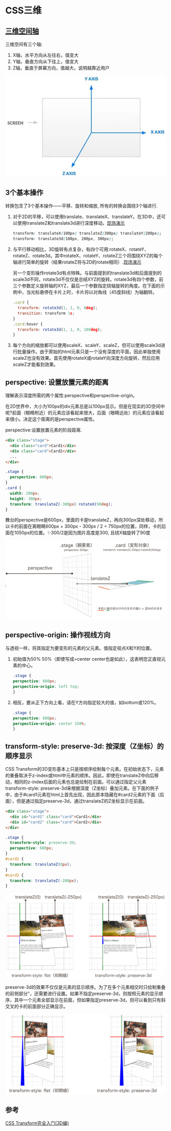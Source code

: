 
# CSS三维

## [三维空间轴](https://juejin.cn/post/7306749023473041445)

三维空间有三个轴:

1. X轴，水平方向从左往右，值变大
2. Y轴，垂直方向从下往上，值变大
3. Z轴，垂直于屏幕方向，值越大，说明越靠近用户

![alt text](三维/css三维坐标轴示意图.png)

## 3个基本操作

转换包含了3个基本操作——平移、旋转和缩放, 所有的转换会围绕3个轴进行.

1. 对于2D的平移，可以使用translate、translateX、translateY。在3D中，还可以使用translateZ和translate3d进行深度移动。[现场演示](https://ics-creative.github.io/210519_css3d/3dlive/index.html)

    ```css
    transform: translateX(100px) translateZ(300px) translateY(200px);
    transform: translate3d(100px, 200px, 300px);
    ```

2. 与平行移动相比，3D旋转有点复杂，有四个可用:rotateX、rotateY、rotateZ、rotate3d。其中rotateX、rotateY、rotateZ三个将围绕XYZ的每个轴进行简单的旋转（结果rotateZ将与2D的rotate相同）.[现场演示](https://ics-creative.github.io/210519_css3d/3dlive/index.html)

    另一个变形操作rotate3d有点特殊。与前面提到的translate3d和后面提到的scale3d不同，rotate3d不仅仅是总结XYZ的旋转。rotate3d有四个参数，前三个参数定义旋转轴的XYZ，最后一个参数指定绕轴旋转的角度。在下面的示例中，当光标悬停在卡片上时，卡片将以对角线（45度斜线）为轴翻转。

    ```js
    .card {
      transform: rotate3d(1, 1, 0, 0deg);
      transition: transform 1s;
    }
    .card:hover {
      transform: rotate3d(1, 1, 0, 180deg);
    }
    ```

3. 每个方向的缩放都可以使用scaleX、scaleY、scaleZ，但可以使用scale3d进行批量操作。由于原始的html元素只是一个没有深度的平面，因此单独使用scaleZ也没有效果。首先使用rotateX或rotateY向深度方向旋转，然后应用scaleZ才能看到效果。

## perspective: 设置放置元素的距离

理解表示深度所需的两个属性:perspective和perspective-origin。

在2D世界中，大小为100px的div元素总是以100px显示。但是在现实的3D空间中呢?前面（眼睛附近）的元素应该看起来很大，后面（眼睛远处）的元素应该看起来很小。决定这个距离的是perspective属性。

perspective:设置放置元素的阶段距离.

```html
<div class="stage">
  <div class="card">Card1</div>
  <div class="card">Card2</div>
  ...
</div>
```

```css
.stage {
  perspective: 600px;
}
.card {
  width: 200px;
  height: 300px;
  transform: translateZ(-300px) rotateX(90deg);
}
```

舞台的perspective是600px，里面的卡是translateZ，再向300px深处移动，所以卡的前面在离眼睛600px + 300px - 300px / 2 = 750px的位置，同样，卡的后面在1050px的位置。✨300/2是因为图片高度是300, 且绕X轴旋转了90度

![alt text](三维/perspective的理解.png)

## perspective-origin: 操作视线方向

与透视一样，将其指定为要变形的元素的父元素。值指定视点X和Y的位置。

1. 初始值为50% 50%（即使写成=center center也是如此），这表明您正直视元素的中心。

    ```css
    .stage {
    perspective: 600px;
    perspective-origin: left top;
    }
    ```

2. 相反，要从正下方向上看，请在Y方向指定较大的值，如bottom或120%。

    ```css
    .stage {
    perspective: 600px;
    perspective-origin: center 150%;
    }
    ```

## transform-style: preserve-3d: 按深度（Z坐标）的顺序显示

CSS Transform的3D变形基本上只是按顺序绘制每个元素。在初始状态下，元素的重叠取决于z-index或html中元素的顺序。因此，即使在translateZ中向后移动，相同的z-index后面的元素也总是绘制在前面。可以通过指定父元素transform-style: preserve-3d来根据深度（Z坐标）叠加元素。在下面的例子中，由于#card1元素在html上首先出现，因此原本隐藏在#card2元素的下面（后面），但是通过指定preserve-3d，通过translateZ的Z坐标显示在前面。

```html
<div class="stage">
  <div id="card1" class="card">Card1</div>
  <div id="card2" class="card">Card2</div>
</div>

```

```css
.stage {
  transform-style: preserve-3d;
  perspective: 600px;
}
#card1 {
  transform: translateZ(0px);
}
#card2 {
  transform: translateZ(-200px);
}

```

![alt text](三维/transform-style1.png)

preserve-3d的效果不仅仅是元素的显示顺序。为了在多个元素相交时只绘制重叠的前侧部分”，还需要进行设置。如果不指定preserve-3d，则按照元素的显示顺序，其中一个元素全部显示在前面，但如果指定preserve-3d，则可以看到只有斜交叉的卡的前面部分正确显示。

![alt text](三维/transform-style2.png)

## 参考

[CSS Transform完全入门(3D编)](https://ics.media/entry/210519/)
